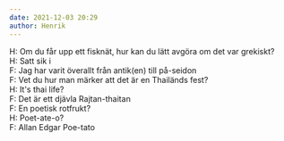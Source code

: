 ```yaml
---
date: 2021-12-03 20:29
author: Henrik
---
```

H: Om du får upp ett fisknät, hur kan du lätt avgöra om det var grekiskt?   
H: Satt sik i   
F: Jag har varit överallt från antik(en) till på-seidon   
F: Vet du hur man märker att det är en Thailänds fest?   
H: It's thai life?   
F: Det är ett djävla Rajtan-thaitan   
F: En poetisk rotfrukt?   
H: Poet-ate-o?   
F: Allan Edgar Poe-tato   
